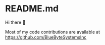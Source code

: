 # README.md
Hi there 👋

Most of my code contributions are available at https://github.com/BlueByteSystemsInc
